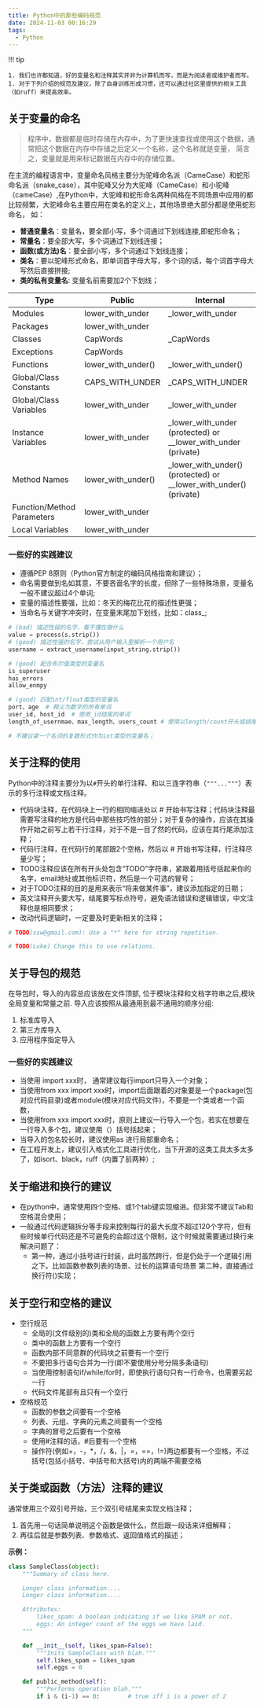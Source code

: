 ```yaml
---
title: Python中的那些编码规范
date: 2024-11-03 00:16:29
tags:
  - Python
---
```


!!! tip

	1. 我们也许都知道，好的变量名和注释其实并非为计算机而写，而是为阅读者或维护者而写。
	1. 对于下列介绍的规范及建议，除了自身训练形成习惯，还可以通过社区里提供的相关工具（如ruff）来提高效率。



## 关于变量的命名

> 程序中，数据都是临时存储在内存中，为了更快速查找或使用这个数据，通常把这个数据在内存中存储之后定义一个名称，这个名称就是变量， 简言之，变量就是用来标记数据在内存中的存储位置。

在主流的编程语言中，变量命名风格主要分为驼峰命名派（CameCase）和蛇形命名派（snake_case），其中驼峰又分为大驼峰（CameCase）和小驼峰（cameCase）,在Python中，大驼峰和蛇形命名两种风格在不同场景中应用的都比较频繁，大驼峰命名主要应用在类名的定义上，其他场景绝大部分都是使用蛇形命名， 如：

- **普通变量名**：变量名，要全部小写，多个词通过下划线连接,即蛇形命名；
- **常量名**：要全部大写，多个词通过下划线连接；
- **函数(或方法)名**：要全部小写，多个词通过下划线连接；
- **类名**：要以驼峰形式命名，即单词首字母大写，多个词的话，每个词首字母大写然后直接拼接;
- **类的私有变量名**: 变量名前需要加2个下划线；

| Type                       | Public             | Internal                                                     |
| -------------------------- | ------------------ | ------------------------------------------------------------ |
| Modules                    | lower_with_under   | _lower_with_under                                            |
| Packages                   | lower_with_under   |                                                              |
| Classes                    | CapWords           | _CapWords                                                    |
| Exceptions                 | CapWords           |                                                              |
| Functions                  | lower_with_under() | _lower_with_under()                                          |
| Global/Class Constants     | CAPS_WITH_UNDER    | _CAPS_WITH_UNDER                                             |
| Global/Class Variables     | lower_with_under   | _lower_with_under                                            |
| Instance Variables         | lower_with_under   | _lower_with_under (protected) or __lower_with_under (private) |
| Method Names               | lower_with_under() | _lower_with_under() (protected) or __lower_with_under() (private) |
| Function/Method Parameters | lower_with_under   |                                                              |
| Local Variables            | lower_with_under   |                                                              |

### 一些好的实践建议

- 遵循PEP 8原则（Python官方制定的编码风格指南和建议）；
- 命名需要做到名如其意，不要吝啬名字的长度，但除了一些特殊场景，变量名一般不建议超过4个单词;
- 变量的描述性要强，比如：冬天的梅花比花的描述性更强；
- 当命名与关键字冲突时，在变量末尾加下划线，比如：class_;

```python
# (bad) 描述性弱的名字，看不懂在做什么
value = process(s.strip())
# (good) 描述性强的名字，尝试从用户输入里解析一个用户名
username = extract_username(input_string.strip())

# (good) 配合布尔值类型的变量名
is_superuser
has_errors
allow_enmpy

# (good) 匹配int/float类型的变量名
port、age  # 释义为数字的所有单词
user_id, host_id  # 使用_id结尾的单词
length_of_usernmae、max_length、users_count # 使用以length/count开头或结尾的单词

# 不建议拿一个名词的复数形式作为int类型的变量名；
```



## 关于注释的使用

Python中的注释主要分为以`#`开头的单行注释、和以三连字符串（`"""..."""`）表示的多行注释或文档注释。

- 代码块注释，在代码块上一行的相同缩进处以 # 开始书写注释；代码块注释最需要写注释的地方是代码中那些技巧性的部分；对于复杂的操作，应该在其操作开始之前写上若干行注释，对于不是一目了然的代码，应该在其行尾添加注释；
- 代码行注释，在代码行的尾部跟2个空格，然后以 # 开始书写注释，行注释尽量少写；
- TODO注释应该在所有开头处包含“TODO”字符串，紧跟着用括号括起来你的名字，email地址或其他标识符，然后是一个可选的冒号；
- 对于TODO注释的目的是用来表示“将来做某件事”，建议添加指定的日期；
- 英文注释开头要大写，结尾要写标点符号，避免语法错误和逻辑错误，中文注释也是相同要求；
- 改动代码逻辑时，一定要及时更新相关的注释；

```python
# TODO(ssw@gmail.com): Use a "*" here for string repetition.

# TODO(Luke) Change this to use relations.
```



## 关于导包的规范

在导包时，导入的内容总应该放在文件顶部, 位于模块注释和文档字符串之后,模块全局变量和常量之前. 导入应该按照从最通用到最不通用的顺序分组: 

1. 标准库导入
2. 第三方库导入
3. 应用程序指定导入

### 一些好的实践建议

- 当使用 import xxx时， 通常建议每行import只导入一个对象；
- 当使用from xxx import xxx时，import后面跟着的对象要是一个package(包对应代码目录)或者module(模块对应代码文件)，不要是一个类或者一个函数，
- 当使用from xxx import xxx时，原则上建议一行导入一个包，若实在想要在一行导入多个包，建议使用（）括号括起来；
- 当导入的包名较长时，建议使用as 进行局部重命名；
- 在工程开发上，建议引入格式化工具进行优化，当下开源的这类工具太多太多了，如isort、black，ruff（内置了前两种）;



## 关于缩进和换行的建议

- 在python中，通常使用四个空格、或1个tab键实现缩进。但非常不建议Tab和空格混合使用；
- 一般通过代码逻辑拆分等手段来控制每行的最大长度不超过120个字符，但有些时候单行代码还是不可避免的会超过这个限制，这个时候就需要通过换行来解决问题了：
  - 第一种，通过小括号进行封装，此时虽然跨行，但是仍处于一个逻辑引用之下。比如函数参数列表的场景、过长的运算语句场景
    第二种，直接通过换行符()实现；



## 关于空行和空格的建议

- 空行规范
  - 全局的(文件级别的)类和全局的函数上方要有两个空行
  - 类中的函数上方要有一个空行
  - 函数内部不同意群的代码块之前要有一个空行
  - 不要把多行语句合并为一行(即不要使用分号分隔多条语句)
  - 当使用控制语句if/while/for时，即使执行语句只有一行命令，也需要另起一行
  - 代码文件尾部有且只有一个空行
- 空格规范
  - 函数的参数之间要有一个空格
  - 列表、元组、字典的元素之间要有一个空格
  - 字典的冒号之后要有一个空格
  - 使用#注释的话，#后要有一个空格
  - 操作符(例如+，-，*，/，&，|，=，==，!=)两边都要有一个空格，不过括号(包括小括号、中括号和大括号)内的两端不需要空格



## 关于类或函数（方法）注释的建议

通常使用三个双引号开始，三个双引号结尾来实现文档注释；

1. 首先用一句话简单说明这个函数是做什么，然后跟一段话来详细解释；
2. 再往后就是参数列表、参数格式、返回值格式的描述；

**示例：**

```python
class SampleClass(object):
    """Summary of class here.

    Longer class information....
    Longer class information....

    Attributes:
        likes_spam: A boolean indicating if we like SPAM or not.
        eggs: An integer count of the eggs we have laid.
    """

    def __init__(self, likes_spam=False):
        """Inits SampleClass with blah."""
        self.likes_spam = likes_spam
        self.eggs = 0

    def public_method(self):
        """Performs operation blah."""
        if i & (i-1) == 0:        # true iff i is a power of 2
```

